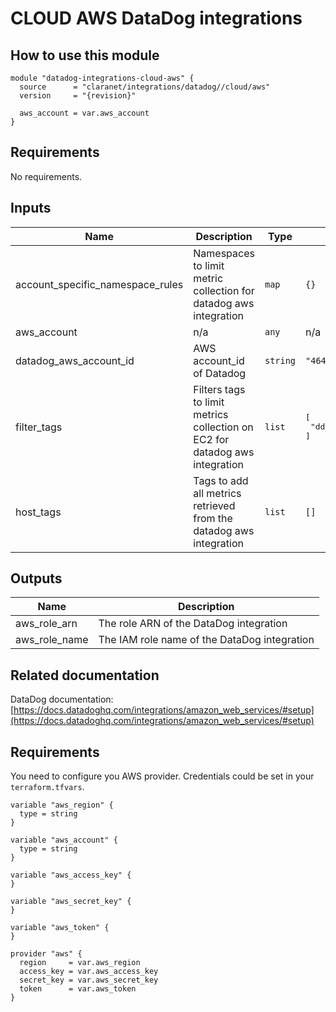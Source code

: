 # CLOUD AWS DataDog integrations

## How to use this module

```hcl
module "datadog-integrations-cloud-aws" {
  source      = "claranet/integrations/datadog//cloud/aws"
  version     = "{revision}"

  aws_account = var.aws_account
}

```

## Requirements

No requirements.

## Inputs

| Name | Description | Type | Default | Required |
|------|-------------|------|---------|:--------:|
| account\_specific\_namespace\_rules | Namespaces to limit metric collection for datadog aws integration | `map` | `{}` | no |
| aws\_account | n/a | `any` | n/a | yes |
| datadog\_aws\_account\_id | AWS account\_id of Datadog | `string` | `"464622532012"` | no |
| filter\_tags | Filters tags to limit metrics collection on EC2 for datadog aws integration | `list` | <pre>[<br>  "dd_monitoring:enabled"<br>]</pre> | no |
| host\_tags | Tags to add all metrics retrieved from the datadog aws integration | `list` | `[]` | no |

## Outputs

| Name | Description |
|------|-------------|
| aws\_role\_arn | The role ARN of the DataDog integration |
| aws\_role\_name | The IAM role name of the DataDog integration |

## Related documentation

DataDog documentation: [https://docs.datadoghq.com/integrations/amazon_web_services/#setup](https://docs.datadoghq.com/integrations/amazon_web_services/#setup)

## Requirements

You need to configure you AWS provider.
Credentials could be set in your `terraform.tfvars`.

```
variable "aws_region" {
  type = string
}

variable "aws_account" {
  type = string
}

variable "aws_access_key" {
}

variable "aws_secret_key" {
}

variable "aws_token" {
}

provider "aws" {
  region     = var.aws_region
  access_key = var.aws_access_key
  secret_key = var.aws_secret_key
  token      = var.aws_token
}

```

